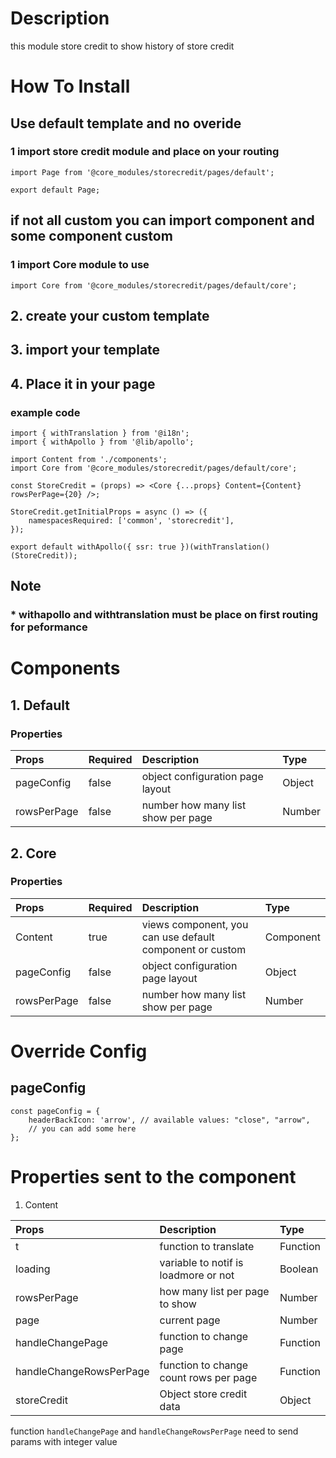 # Description

this module store credit to show history of store credit

# How To Install
## Use default template and no overide
### 1 import store credit module and place on your routing


````
import Page from '@core_modules/storecredit/pages/default';

export default Page;
````


## if not all custom you can import component and some component custom

### 1 import Core module to use
````
import Core from '@core_modules/storecredit/pages/default/core';
````
## 2. create your custom template
## 3. import your template
## 4. Place it in your page
### example code
````
import { withTranslation } from '@i18n';
import { withApollo } from '@lib/apollo';

import Content from './components';
import Core from '@core_modules/storecredit/pages/default/core';

const StoreCredit = (props) => <Core {...props} Content={Content} rowsPerPage={20} />;

StoreCredit.getInitialProps = async () => ({
    namespacesRequired: ['common', 'storecredit'],
});

export default withApollo({ ssr: true })(withTranslation()(StoreCredit));

````

## Note
### * withapollo and withtranslation must be place on first routing for peformance


# Components
## 1. Default
### Properties
| Props       | Required | Description | Type |
| :---        | :---     | :---        |:---  |
| pageConfig  |  false   | object configuration page layout      | Object|
| rowsPerPage       |  false   | number how many list show per page     | Number|

## 2. Core
### Properties
| Props       | Required | Description | Type |
| :---        | :---     | :---        |:---  |
| Content      |  true    | views component, you can use default component or custom | Component |
| pageConfig  |  false   | object configuration page layout      | Object|
| rowsPerPage       |  false   | number how many list show per page     | Number|

# Override Config
## pageConfig

````
const pageConfig = {
    headerBackIcon: 'arrow', // available values: "close", "arrow",
    // you can add some here
};
````

# Properties sent to the component
1. Content

| Props       | Description | Type |
| :---        | :---        |:---  |
| t     |  function to translate      | Function |
| loading        |  variable to notif is loadmore or not      | Boolean |
| rowsPerPage        |  how many list per page to show      | Number|
| page        |  current page      | Number|
| handleChangePage        |  function to change page      | Function|
| handleChangeRowsPerPage        |  function to change count rows per page      | Function|
| storeCredit        |  Object store credit data      | Object|


function `handleChangePage` and `handleChangeRowsPerPage` need to send params with integer value

